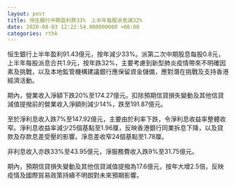 ```yaml
---
layout: post
title: 恒生銀行中期盈利跌33%　上半年每股派息減32%
date: 2020-08-03 12:22:54.000000000 +08:00
categories: rthk
---
```


恒生銀行上半年盈利91.43億元，按年減少33%。派第二次中期股息每股0.8元，上半年每股派息合共1.9元，按年跌32%，主要考慮到新型肺炎疫情帶來不明確因素及挑戰，以及本地監管機構建議銀行應保留資金儲備，應對潛在挑戰及支持香港經濟活動。

期內，營業收入淨額下跌20%至174.27億元。扣除預期信貸損失變動及其他信貸減值提撥前的營業收入淨額則減少14%，跌至191.87億元。

至於淨利息收入跌7%至147.92億元，主要由於利率下跌，令淨利息收益率整體收窄。淨利息收益率減少25個基點至1.96厘，反映香港銀行同業拆息下降，以及貸款及存款息差受壓的影響。淨息差收窄24個基點至1.78厘。

非利息收入亦跌33%至43.95億元，淨服務費收入跌9%至31.75億元。

期內，預期信貸損失變動及其他信貸減值提撥為17.6億元，按年大增2.5倍，反映疫情及國際貿易政策持續不明朗對未來預期影響。
